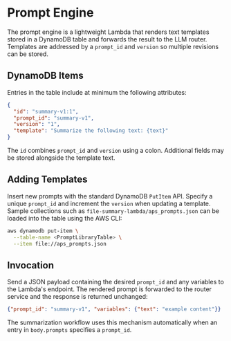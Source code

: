 # Prompt Engine

The prompt engine is a lightweight Lambda that renders text templates stored in a DynamoDB table and forwards the result to the LLM router. Templates are addressed by a `prompt_id` and `version` so multiple revisions can be stored.

## DynamoDB Items

Entries in the table include at minimum the following attributes:

```json
{
  "id": "summary-v1:1",
  "prompt_id": "summary-v1",
  "version": "1",
  "template": "Summarize the following text: {text}"
}
```

The `id` combines `prompt_id` and `version` using a colon. Additional fields may be stored alongside the template text.

## Adding Templates

Insert new prompts with the standard DynamoDB `PutItem` API. Specify a unique `prompt_id` and increment the `version` when updating a template. Sample collections such as `file-summary-lambda/aps_prompts.json` can be loaded into the table using the AWS CLI:

```bash
aws dynamodb put-item \
  --table-name <PromptLibraryTable> \
  --item file://aps_prompts.json
```

## Invocation

Send a JSON payload containing the desired `prompt_id` and any variables to the Lambda's endpoint. The rendered prompt is forwarded to the router service and the response is returned unchanged:

```json
{"prompt_id": "summary-v1", "variables": {"text": "example content"}}
```

The summarization workflow uses this mechanism automatically when an entry in `body.prompts` specifies a `prompt_id`.
